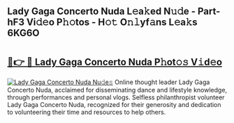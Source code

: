 ## Lady Gaga Concerto Nuda L𝚎a𝚔ed N𝚞𝚍e - Part-hF3 Vi𝚍𝚎o P𝚑𝚘tos - H𝚘𝚝 O𝚗𝚕yf𝚊ns L𝚎a𝚔s 6KG6O

# <h2><a href="http://kfcpkc.oniu.top/?m=Lady+Gaga+Concerto+Nuda">🔗👉 🔴 Lady Gaga Concerto Nuda P𝚑ot𝚘𝚜 V𝚒d𝚎o</a></h2>

[![Lady Gaga Concerto Nuda Nu𝚍e𝚜](https://i.imgur.com/0qMVB7G.gif)](http://kfcpkc.oniu.top/?m=Lady+Gaga+Concerto+Nuda)
Online thought leader Lady Gaga Concerto Nuda, acclaimed for disseminating dance and lifestyle knowledge, through performances and personal vlogs. Selfless philanthropist volunteer Lady Gaga Concerto Nuda, recognized for their generosity and dedication to volunteering their time and resources to help others.  
